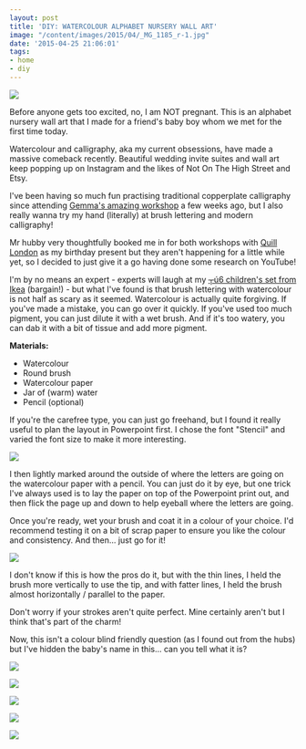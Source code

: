 ```yaml
---
layout: post
title: 'DIY: WATERCOLOUR ALPHABET NURSERY WALL ART'
image: "/content/images/2015/04/_MG_1185_r-1.jpg"
date: '2015-04-25 21:06:01'
tags:
- home
- diy
---
```


![](/content/images/2015/04/_MG_1185_r.jpg)

Before anyone gets too excited, no, I am NOT pregnant. This is an alphabet nursery wall art that I made for a friend's baby boy whom we met for the first time today.

Watercolour and calligraphy, aka my current obsessions, have made a massive comeback recently. Beautiful wedding invite suites and wall art keep popping up on Instagram and the likes of Not On The High Street and Etsy. 

I've been having so much fun practising traditional copperplate calligraphy since attending <a href="http://www.lingyeungb.com/write-beautifully-with-gemma-milly/" target="_blank">Gemma's amazing workshop</a> a few weeks ago, but I also really wanna try my hand (literally) at brush lettering and modern calligraphy!

Mr hubby very thoughtfully booked me in for both workshops with <a href="http://quilllondon.com/" target="_blank">Quill London</a> as my birthday present but they aren't happening for a little while yet, so I decided to just give it a go having done some research on YouTube!

I'm by no means an expert - experts will laugh at my <a href="http://www.ikea.com/gb/en/catalog/products/20193267/?query=M%C3%85LA+Watercolour+box" target="_blank">┬ú6 children's set from Ikea</a> (bargain!) - but what I've found is that brush lettering with watercolour is not half as scary as it seemed. Watercolour is actually quite forgiving. If you've made a mistake, you can go over it quickly. If you've used too much pigment, you can just dilute it with a wet brush. And if it's too watery, you can dab it with a bit of tissue and add more pigment.

**Materials:**

* Watercolour
* Round brush
* Watercolour paper
* Jar of (warm) water
* Pencil (optional)

If you're the carefree type, you can just go freehand, but I found it really useful to plan the layout in Powerpoint first. I chose the font "Stencil" and varied the font size to make it more interesting.

![](/content/images/2015/04/powerpoint.jpg)

I then lightly marked around the outside of where the letters are going on the watercolour paper with a pencil. You can just do it by eye, but one trick I've always used is to lay the paper on top of the Powerpoint print out, and then flick the page up and down to help eyeball where the letters are going.

Once you're ready, wet your brush and coat it in a colour of your choice. I'd recommend testing it on a bit of scrap paper to ensure you like the colour and consistency. And then... just go for it!

![](/content/images/2015/04/_MG_1181_r.jpg)

I don't know if this is how the pros do it, but with the thin lines, I held the brush more vertically to use the tip, and with fatter lines, I held the brush almost horizontally / parallel to the paper.

Don't worry if your strokes aren't quite perfect. Mine certainly aren't but I think that's part of the charm!

Now, this isn't a colour blind friendly question (as I found out from the hubs) but I've hidden the baby's name in this... can you tell what it is?  

![](/content/images/2015/04/_MG_1187_r.jpg)

![](/content/images/2015/04/_MG_1188_r.jpg)

![](/content/images/2015/04/_MG_1189_r.jpg)

![](/content/images/2015/04/_MG_1200_r.jpg)

![](/content/images/2015/04/_MG_1184_r.jpg)


